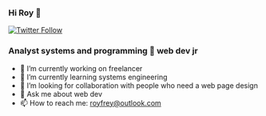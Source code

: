 ### Hi Roy 👋


[![Twitter Follow](https://img.shields.io/twitter/follow/rxyfrey?label=Follow&logo=Twitter&style=social)](https://twitter.com/rxyfrey)


### Analyst systems and programming 🤖 web dev jr

- 🔭 I’m currently working on freelancer
- 🌱 I’m currently learning systems engineering
- 👯 I’m looking for collaboration with people who need a web page design
- 💬 Ask me about web dev
- 📫 How to reach me: royfrey@outlook.com


